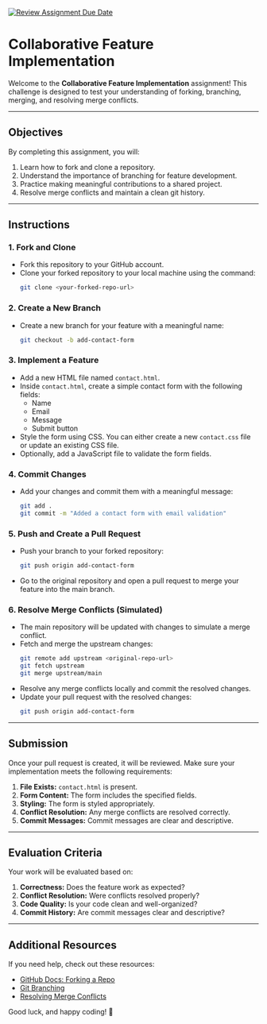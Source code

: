 [![Review Assignment Due Date](https://classroom.github.com/assets/deadline-readme-button-22041afd0340ce965d47ae6ef1cefeee28c7c493a6346c4f15d667ab976d596c.svg)](https://classroom.github.com/a/vVlP5Km7)
# Collaborative Feature Implementation

Welcome to the **Collaborative Feature Implementation** assignment! This challenge is designed to test your understanding of forking, branching, merging, and resolving merge conflicts.

---

## Objectives

By completing this assignment, you will:

1. Learn how to fork and clone a repository.
2. Understand the importance of branching for feature development.
3. Practice making meaningful contributions to a shared project.
4. Resolve merge conflicts and maintain a clean git history.

---

## Instructions

### 1. Fork and Clone
- Fork this repository to your GitHub account.
- Clone your forked repository to your local machine using the command:
  ```bash
  git clone <your-forked-repo-url>
  ```

### 2. Create a New Branch
- Create a new branch for your feature with a meaningful name:
  ```bash
  git checkout -b add-contact-form
  ```

### 3. Implement a Feature
- Add a new HTML file named `contact.html`.
- Inside `contact.html`, create a simple contact form with the following fields:
  - Name
  - Email
  - Message
  - Submit button
- Style the form using CSS. You can either create a new `contact.css` file or update an existing CSS file.
- Optionally, add a JavaScript file to validate the form fields.

### 4. Commit Changes
- Add your changes and commit them with a meaningful message:
  ```bash
  git add .
  git commit -m "Added a contact form with email validation"
  ```

### 5. Push and Create a Pull Request
- Push your branch to your forked repository:
  ```bash
  git push origin add-contact-form
  ```
- Go to the original repository and open a pull request to merge your feature into the main branch.

### 6. Resolve Merge Conflicts (Simulated)
- The main repository will be updated with changes to simulate a merge conflict.
- Fetch and merge the upstream changes:
  ```bash
  git remote add upstream <original-repo-url>
  git fetch upstream
  git merge upstream/main
  ```
- Resolve any merge conflicts locally and commit the resolved changes.
- Update your pull request with the resolved changes:
  ```bash
  git push origin add-contact-form
  ```

---

## Submission

Once your pull request is created, it will be reviewed. Make sure your implementation meets the following requirements:

1. **File Exists:** `contact.html` is present.
2. **Form Content:** The form includes the specified fields.
3. **Styling:** The form is styled appropriately.
4. **Conflict Resolution:** Any merge conflicts are resolved correctly.
5. **Commit Messages:** Commit messages are clear and descriptive.

---

## Evaluation Criteria

Your work will be evaluated based on:

1. **Correctness:** Does the feature work as expected?
2. **Conflict Resolution:** Were conflicts resolved properly?
3. **Code Quality:** Is your code clean and well-organized?
4. **Commit History:** Are commit messages clear and descriptive?

---

## Additional Resources

If you need help, check out these resources:

- [GitHub Docs: Forking a Repo](https://docs.github.com/en/get-started/quickstart/fork-a-repo)
- [Git Branching](https://git-scm.com/book/en/v2/Git-Branching-Branches-in-a-Nutshell)
- [Resolving Merge Conflicts](https://docs.github.com/en/pull-requests/collaborating-with-pull-requests/addressing-merge-conflicts)

Good luck, and happy coding! 🎉
